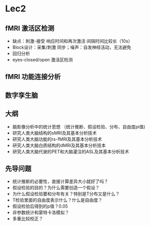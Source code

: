 # Lec2
## fMRI 激活区检测
* 缺点：刺激-接受 响应时间和再次激活 间隔时间比较长（10s）
* Block设计：采集/刺激 同步；噪声：自发神经活动，无法避免
* 回归分析
* eyes-closed/open 激活区检测
## fMRI 功能连接分析
## 数字孪生脑
## 大纲
- 脑影像分析中的统计思想 （统计推断、假设检验、分布、自由度pi值)
- 研究人类大脑结构的sMRI及其基本分析技术
- 研究人类大脑功能的rs-fMRI及其基本分析技术
- 研究人类大脑白质结构的dMRI及其基本分析技本
- 研究人类大脑代谢的PET和大脑灌注的ASL及其基本分析技术
## 先导问题
- 统计推断的必要性，直接计算差异大小就好了吗？
- 假设检验的目的？为什么需要创造一个假设？
- 为什么假设检验要和分布有关？特别是T分布又是什么？
- T检验里面的自由度表示什么？什么是自由度？
- 假设检验后得到的p值？0.05
- 非参数统计和蒙特卡洛模拟？
- 多重比较校正？
